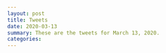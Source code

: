 ```yaml
---
layout: post
title: Tweets
date: 2020-03-13
summary: These are the tweets for March 13, 2020.
categories:
---
```


